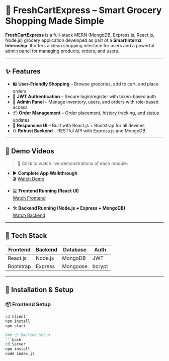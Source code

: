 # 🛒 FreshCartExpress – Smart Grocery Shopping Made Simple

**FreshCartExpress** is a full-stack MERN (MongoDB, Express.js, React.js, Node.js) grocery application developed as part of a **SmartInternz Internship**. It offers a clean shopping interface for users and a powerful admin panel for managing products, orders, and users.

---

## ✨ Features

- 🛍️ **User-Friendly Shopping** – Browse groceries, add to cart, and place orders
- 👤 **JWT Authentication** – Secure login/register with token-based auth
- 🧾 **Admin Panel** – Manage inventory, users, and orders with role-based access
- 📦 **Order Management** – Order placement, history tracking, and status updates
- 📱 **Responsive UI** – Built with React.js + Bootstrap for all devices
- ⚙️ **Robust Backend** – RESTful API with Express.js and MongoDB

---

## 🎥 Demo Videos

> 📌 Click to watch live demonstrations of each module:

- ▶️ **Complete App Walkthrough**  
  🎬 [Watch Demo](https://drive.google.com/file/d/1KjHwY1T5b4LXJ2ln9w9qjbSLUfk1_3Yq/view?usp=drive_link)

- 💻 **Frontend Running (React UI)**  
  [Watch Frontend](https://drive.google.com/file/d/1qnvem7CTVZnLypQPG-a7lvbMF0hbYIQL/view?usp=drive_link)

- 🛠️ **Backend Running (Node.js + Express + MongoDB)**  
  [Watch Backend](https://drive.google.com/file/d/1-q-2bmrtmHMOyF2gasg8FxwmP6MPxrnk/view?usp=drive_link)

---

## 🧱 Tech Stack

| Frontend  | Backend | Database | Auth |
|-----------|---------|----------|------|
| React.js  | Node.js | MongoDB  | JWT  |
| Bootstrap | Express | Mongoose | bcrypt |

---

## 🧪 Installation & Setup

### 📦 Frontend Setup
```bash
cd Client
npm install
npm start

### 📦 Backend Setup
```bash
cd Server
npm install
node index.js
